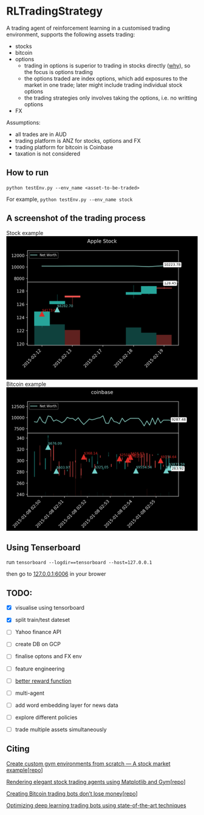 # RLTradingStrategy
A trading agent of reinforcement learning in a customised trading environment, supports the following assets trading:
- stocks 
- bitcoin
- options
    - trading in options is superior to trading in stocks directly ([why](https://www.asx.com.au/documents/resources/UnderstandingOptions.pdf)), so the focus is options trading
    - the options traded are index options, which add exposures to the market in one trade; later might include trading individual stock options  
    - the trading strategies only involves taking the options, i.e. no writting options
- FX

Assumptions: 
- all trades are in AUD
- trading platform is ANZ for stocks, options and FX
- trading platform for bitcoin is Coinbase
- taxation is not considered 

## How to run

`python testEnv.py --env_name <asset-to-be-traded>`

For example, `python testEnv.py --env_name stock`


## A screenshot of the trading process
Stock example
<img src='apple.png'>
Bitcoin example
<img src='coinbase.png'>

## Using Tenserboard
run `tensorboard --logdir==tensorboard --host=127.0.0.1`

then go to [127.0.0.1:6006](127.0.0.1:6006) in your brower

## TODO:
- [x] visualise using tensorboard
- [x] split train/test dateset 
 
- [ ] Yahoo finance API 
- [ ] create DB on GCP

- [ ] finalise optons and FX env
- [ ] feature engineering
- [ ] [better reward function](https://medium.com/@SOGorman35/now-that-i-had-a-chance-to-read-your-article-in-a-bit-more-depth-ill-add-some-more-input-beyond-b71e442bb8a)
- [ ] multi-agent
- [ ] add word embedding layer for news data 
- [ ] explore different policies  
- [ ] trade multiple assets simultaneously 


## Citing
[Create custom gym environments from scratch — A stock market example](https://towardsdatascience.com/creating-a-custom-openai-gym-environment-for-stock-trading-be532be3910e)[[repo](https://github.com/notadamking/Stock-Trading-Environment)]

[Rendering elegant stock trading agents using Matplotlib and Gym](https://towardsdatascience.com/visualizing-stock-trading-agents-using-matplotlib-and-gym-584c992bc6d4)[[repo](https://github.com/notadamking/Stock-Trading-Visualization)]

[Creating Bitcoin trading bots don’t lose money](https://towardsdatascience.com/creating-bitcoin-trading-bots-that-dont-lose-money-2e7165fb0b29)[[repo](https://github.com/notadamking/RLTrader)]

[Optimizing deep learning trading bots using state-of-the-art techniques](https://towardsdatascience.com/using-reinforcement-learning-to-trade-bitcoin-for-massive-profit-b69d0e8f583b)

